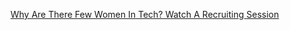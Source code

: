 [](https://mashable.com/article/amazon-sexist-recruiting-algorithm-gender-bias-ai/)

[Why Are There Few Women In Tech? Watch A Recruiting Session](https://www.wired.com/story/why-are-there-few-women-in-tech-watch-a-recruiting-session/)

